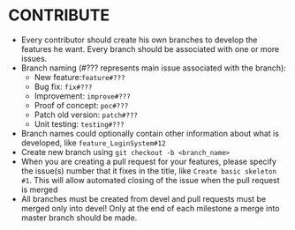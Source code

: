 CONTRIBUTE
===
* Every contributor should create his own branches to develop the features he want. Every branch should be associated with one or more issues.
* Branch naming (#??? represents main issue associated with the branch):
    - New feature:`feature#???`
    - Bug fix: `fix#???`
    - Improvement: `improve#???`
    - Proof of concept: `poc#???`
    - Patch old version: `patch#???`
    - Unit testing: `testing#???`
* Branch names could optionally contain other information about what is developed, like `feature_LoginSystem#12`
* Create new branch using `git checkout -b <branch_name>`
* When you are creating a pull request for your features, please specify the issue(s) number that it fixes in the title, like `Create basic skeleton #1`. This will allow automated closing of the issue when the pull request is merged
* All branches must be created from devel and pull requests must be merged only into devel! Only at the end of each milestone a merge into master branch should be made.
